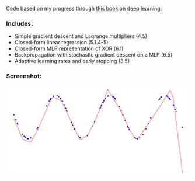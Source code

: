 Code based on my progress through [this book](http://www.deeplearningbook.org) on deep learning.

### Includes:
 * Simple gradient descent and Lagrange multipliers (4.5)
 * Closed-form linear regression (5.1.4-5)
 * Closed-form MLP representation of XOR (6.1)
 * Backpropagation with stochastic gradient descent on a MLP (6.5)
 * Adaptive learning rates and early stopping (8.5)

### Screenshot:
![screenshot](6.5/sin.png)
